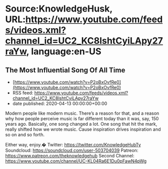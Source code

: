 # Source:KnowledgeHusk, URL:https://www.youtube.com/feeds/videos.xml?channel_id=UC2_KC8lshtCyiLApy27raYw, language:en-US

## The Most Influential Song Of All Time
 - [https://www.youtube.com/watch?v=P2oBxOvfRe0](https://www.youtube.com/watch?v=P2oBxOvfRe0)
 - RSS feed: https://www.youtube.com/feeds/videos.xml?channel_id=UC2_KC8lshtCyiLApy27raYw
 - date published: 2020-04-13 00:00:00+00:00

Modern people like modern music. There’s a reason for that, and a reason why how people perceive music is far different today than it was, say, 150 years ago. 
Basically, one song changed a lot. One song that hit the mark, really shifted how we wrote music. Cause inspiration drives inspiration and so on and so forth.

Either way, enjoy.�
Twitter: https://twitter.com/KnowledgeHubTy
Soundcloud: https://soundcloud.com/user-503704039
Patreon: https://www.patreon.com/theknowledgehub
Second Channel: https://www.youtube.com/channel/UC-KL04Ra6E1Du0pFawN4pWg

